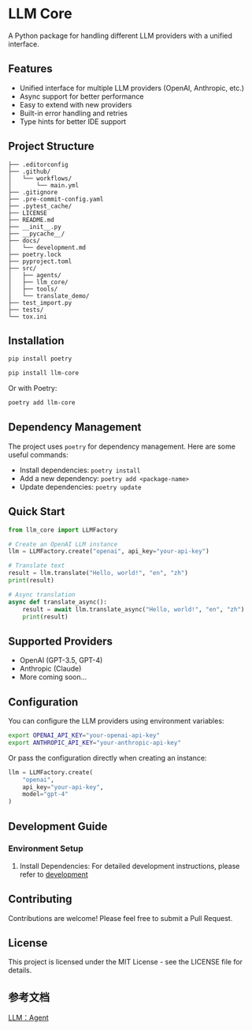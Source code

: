 # LLM Core

A Python package for handling different LLM providers with a unified interface.

## Features

- Unified interface for multiple LLM providers (OpenAI, Anthropic, etc.)
- Async support for better performance
- Easy to extend with new providers
- Built-in error handling and retries
- Type hints for better IDE support

## Project Structure

```
├── .editorconfig
├── .github/
│   └── workflows/
│       └── main.yml
├── .gitignore
├── .pre-commit-config.yaml
├── .pytest_cache/
├── LICENSE
├── README.md
├── __init__.py
├── __pycache__/
├── docs/
│   └── development.md
├── poetry.lock
├── pyproject.toml
├── src/
│   ├── agents/
│   ├── llm_core/
│   ├── tools/
│   └── translate_demo/
├── test_import.py
├── tests/
└── tox.ini
```

## Installation

```bash
pip install poetry
```

```bash
pip install llm-core
```

Or with Poetry:

```bash
poetry add llm-core
```

## Dependency Management

The project uses `poetry` for dependency management. Here are some useful commands:

- Install dependencies: `poetry install`
- Add a new dependency: `poetry add <package-name>`
- Update dependencies: `poetry update`

## Quick Start

```python
from llm_core import LLMFactory

# Create an OpenAI LLM instance
llm = LLMFactory.create("openai", api_key="your-api-key")

# Translate text
result = llm.translate("Hello, world!", "en", "zh")
print(result)

# Async translation
async def translate_async():
    result = await llm.translate_async("Hello, world!", "en", "zh")
    print(result)
```

## Supported Providers

- OpenAI (GPT-3.5, GPT-4)
- Anthropic (Claude)
- More coming soon...

## Configuration

You can configure the LLM providers using environment variables:

```bash
export OPENAI_API_KEY="your-openai-api-key"
export ANTHROPIC_API_KEY="your-anthropic-api-key"
```

Or pass the configuration directly when creating an instance:

```python
llm = LLMFactory.create(
    "openai",
    api_key="your-api-key",
    model="gpt-4"
)
```

## Development Guide

### Environment Setup

1. Install Dependencies:
   For detailed development instructions, please refer to [development](docs/development.md)

## Contributing

Contributions are welcome! Please feel free to submit a Pull Request.

## License

This project is licensed under the MIT License - see the LICENSE file for details.

## 参考文档

[LLM：Agent](https://www.drinkingfishingseeking.com/2025/02/20/llm-agent/)
